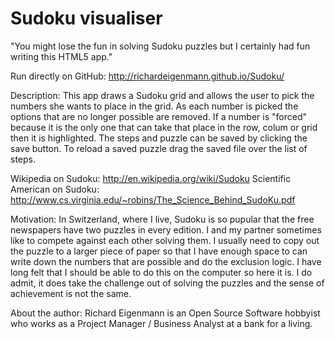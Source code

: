 Sudoku visualiser
=================

"You might lose the fun in solving Sudoku puzzles 
but I certainly had fun writing this HTML5 app."

Run directly on GitHub: http://richardeigenmann.github.io/Sudoku/

Description: This app draws a Sudoku grid and allows the user to pick the numbers 
she wants to place in the grid. As each number is picked the options 
that are no longer possible are removed. If a number is "forced" because it
is the only one that can take that place in the row, colum or grid then 
it is highlighted. 
The steps and puzzle can be saved by clicking the save button. To reload
a saved puzzle drag the saved file over the list of steps.

Wikipedia on Sudoku: http://en.wikipedia.org/wiki/Sudoku
Scientific American on Sudoku: http://www.cs.virginia.edu/~robins/The_Science_Behind_SudoKu.pdf


Motivation: In Switzerland, where I live, Sudoku is so pupular that the
free newspapers have two puzzles in every edition. I and my partner sometimes
like to compete against each other solving them. I usually need to copy 
out the puzzle to a larger piece of paper so that I have enough space to 
can write down the numbers that are possible and do the exclusion logic. I have
long felt that I should be able to do this on the computer so here it is. I do 
admit, it does take the challenge out of solving the puzzles and the sense of
achievement is not the same. 

About the author: Richard Eigenmann is an Open Source Software hobbyist who works
as a Project Manager / Business Analyst at a bank for a living.


